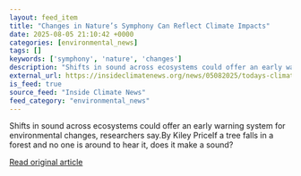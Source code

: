 ```yaml
---
layout: feed_item
title: "Changes in Nature’s Symphony Can Reflect Climate Impacts"
date: 2025-08-05 21:10:42 +0000
categories: [environmental_news]
tags: []
keywords: ['symphony', 'nature', 'changes']
description: "Shifts in sound across ecosystems could offer an early warning system for environmental changes, researchers say"
external_url: https://insideclimatenews.org/news/05082025/todays-climate-nature-sound-warming-impacts/
is_feed: true
source_feed: "Inside Climate News"
feed_category: "environmental_news"
---
```


Shifts in sound across ecosystems could offer an early warning system for environmental changes, researchers say.By Kiley PriceIf a tree falls in a forest and no one is around to hear it, does it make a sound?&nbsp;

[Read original article](https://insideclimatenews.org/news/05082025/todays-climate-nature-sound-warming-impacts/)
